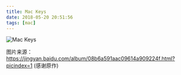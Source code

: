 ```yaml
---
title: Mac Keys
date: 2018-05-20 20:51:56
tags: [mac]
---
```


![Mac Keys](/img/mac-keys.png)

图片来源：https://jingyan.baidu.com/album/08b6a591aac09614a909224f.html?picindex=1 (感谢原作)

